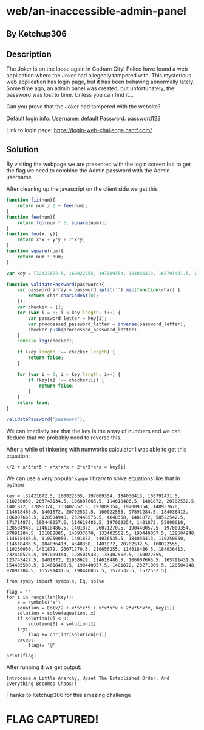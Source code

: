 # web/an-inaccessible-admin-panel

## By Ketchup306

## Description

The Joker is on the loose again in Gotham City! Police have found a web application where the Joker had allegedly tampered with. This mysterious web application has login page, but it has been behaving abnormally lately. Some time ago, an admin panel was created, but unfortunately, the password was lost to time. Unless you can find it...

Can you prove that the Joker had tampered with the website?

Default login info: Username: default Password: password123

Link to login page: https://login-web-challenge.hsctf.com/

## Solution

By visiting the webpage we are presented with the login screen but to get the flag we need to combine the Admin password with the Admin username.

After cleaning up the javascript on the client side we get this

````javascript
function fii(num){
    return num / 2 + fee(num);
}
function fee(num){
    return foo(num * 5, square(num));
}
function foo(x, y){
    return x*x + y*y + 2*x*y;
}
function square(num){
    return num * num;
}

var key = [32421672.5, 160022555, 197009354, 184036413, 165791431.5, 110250050, 203747134.5, 106007665.5, 114618486.5, 1401872, 20702532.5, 1401872, 37896374, 133402552.5, 197009354, 197009354, 148937670, 114618486.5, 1401872, 20702532.5, 160022555, 97891284.5, 184036413, 106007665.5, 128504948, 232440576.5, 4648358, 1401872, 58522542.5, 171714872, 190440057.5, 114618486.5, 197009354, 1401872, 55890618, 128504948, 114618486.5, 1401872, 26071270.5, 190440057.5, 197009354, 97891284.5, 101888885, 148937670, 133402552.5, 190440057.5, 128504948, 114618486.5, 110250050, 1401872, 44036535.5, 184036413, 110250050, 114618486.5, 184036413, 4648358, 1401872, 20702532.5, 160022555, 110250050, 1401872, 26071270.5, 210656255, 114618486.5, 184036413, 232440576.5, 197009354, 128504948, 133402552.5, 160022555, 123743427.5, 1401872, 21958629, 114618486.5, 106007665.5, 165791431.5, 154405530.5, 114618486.5, 190440057.5, 1401872, 23271009.5, 128504948, 97891284.5, 165791431.5, 190440057.5, 1572532.5, 1572532.5];

function validatePassword(password){
    var password_array = password.split('').map(function(char) {
        return char.charCodeAt(0);
    });
    var checker = [];
    for (var i = 0; i < key.length; i++) {
        var password_letter = key[i];
        var proccessed_password_letter = inverse(password_letter);
        checker.push(proccessed_password_letter);
    }
    console.log(checker);

    if (key.length !== checker.length) {
        return false;
    }

    for (var i = 0; i < key.length; i++) {
        if (key[i] !== checker[i]) {
            return false;
        }
    }
    return true;
}

validatePassword('password');
````

We can imediatly see that the key is the array of numbers and we can deduce that we probably need to reverse this.

After a while of tinkering with numworks calculator I was able to get this equation:

`x/2 + x*5*x*5 + x*x*x*x + 2*x*5*x*x = key[i]`

We can use a very popular `sympy` library to solve equations like that in python

````
key = [32421672.5, 160022555, 197009354, 184036413, 165791431.5, 110250050, 203747134.5, 106007665.5, 114618486.5, 1401872, 20702532.5, 1401872, 37896374, 133402552.5, 197009354, 197009354, 148937670, 114618486.5, 1401872, 20702532.5, 160022555, 97891284.5, 184036413, 106007665.5, 128504948, 232440576.5, 4648358, 1401872, 58522542.5, 171714872, 190440057.5, 114618486.5, 197009354, 1401872, 55890618, 128504948, 114618486.5, 1401872, 26071270.5, 190440057.5, 197009354, 97891284.5, 101888885, 148937670, 133402552.5, 190440057.5, 128504948, 114618486.5, 110250050, 1401872, 44036535.5, 184036413, 110250050, 114618486.5, 184036413, 4648358, 1401872, 20702532.5, 160022555, 110250050, 1401872, 26071270.5, 210656255, 114618486.5, 184036413, 232440576.5, 197009354, 128504948, 133402552.5, 160022555, 123743427.5, 1401872, 21958629, 114618486.5, 106007665.5, 165791431.5, 154405530.5, 114618486.5, 190440057.5, 1401872, 23271009.5, 128504948, 97891284.5, 165791431.5, 190440057.5, 1572532.5, 1572532.5];

from sympy import symbols, Eq, solve

flag = ''
for i in range(len(key)):
    x = symbols('x')
    equation = Eq(x/2 + x*5*x*5 + x*x*x*x + 2*x*5*x*x, key[i])
    solution = solve(equation, x)
    if solution[0] < 0:
        solution[0] = solution[1]
    try:
        flag += chr(int(solution[0]))
    except:
        flag+= '@'

print(flag)
````

After running it we get output:

``Introduce A Little Anarchy, Upset The Established Order, And Everything Becomes Chaos!!``

Thanks to Ketchup306 for this amazing challenge

# FLAG CAPTURED!